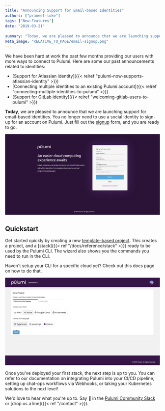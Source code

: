 ```yaml
---
title: "Announcing Support for Email-based Identities"
authors: ["praneet-loke"]
tags: ["New-Features"]
date: "2019-03-21"

summary: "Today, we are pleased to announce that we are launching support for email-based identities. You no longer need to use a social identity to sign-up for an account on Pulumi. Just fill out the signup form, and you are ready to go."
meta_image: "RELATIVE_TO_PAGE/email-signup.png"
---
```


We have been hard at work the past few months providing our users with
more ways to connect to Pulumi. Here are some our past announcements
related to identities:

- [Support for Atlassian identity]({{< relref "pulumi-now-supports-atlassian-identity" >}})
- [Connecting multiple identities to an existing Pulumi account]({{< relref "connecting-multiple-identities-to-pulumi" >}})
- [Support for GitLab identity]({{< relref "welcoming-gitlab-users-to-pulumi" >}})

**Today**, we are pleased to announce that we are launching support for
email-based identities. You no longer need to use a social identity to
sign-up for an account on Pulumi. Just fill out
the [signup](https://app.pulumi.com/signup/email) form, and you are
ready to go.

![Email Signup](./email-signup.png)

## Quickstart

Get started quickly by creating a new [template-based project](https://app.pulumi.com/site/new-project).
This creates a project, and a [stack]({{< ref "/docs/reference/stack" >}}) ready to be used by the Pulumi CLI.
The wizard also shows you the commands you need to run in the CLI.

Haven't setup your CLI for a specific cloud yet? Check out this docs page on how to do that.

![New Project Wizard](./new-project-wizard.gif)

Once you've deployed your first stack, the next step is up to you. You can refer to our documentation on integrating Pulumi into your CI/CD pipeline, setting up chat-ops workflows via Webhooks, or taking your Kubernetes solutions to the next level!

We'd love to hear what you're up to. Say 👋 in the [Pulumi Community Slack](https://slack.pulumi.io/)
or [drop us a line]({{< ref "/contact" >}}).
